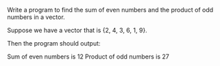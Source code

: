 Write a program to find the sum of even numbers and the product of odd numbers in a vector.

Suppose we have a vector that is {2, 4, 3, 6, 1, 9}.

Then the program should output:

Sum of even numbers is 12
Product of odd numbers is 27

